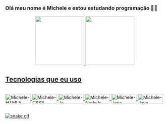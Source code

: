 ### Olá meu nome é Michele e estou estudando programação 👩‍💻
<div align="center">
  <a href="https://github.com/MicheleWM">
  <img height="155em" src="https://github-readme-stats.vercel.app/api?username=MicheleWM&show_icons=true&theme=dracula&include_all_commits=true&count_private=true"/>
  <img height="155em" src="https://github-readme-stats.vercel.app/api/top-langs/?username=MicheleWM&layout=compact&langs_count=7&theme=dracula"/>
</div>
    
 
  ## Tecnologias que eu uso 
  <div style="display: inline_block"><br> 
  <img align="center" alt="Michele-HTML5" height="30" width="80" src="https://img.shields.io/badge/HTML-239120?style=for-the-badge&logo=html5&logoColor=white">
  <img align="center" alt="Michele-CSS3" height="30" width="80" src="	https://img.shields.io/badge/CSS-239120?&style=for-the-badge&logo=css3&logoColor=white">
  <img align="center" alt="Michele-Js" height="30" width="80" src="https://img.shields.io/badge/JavaScript-F7DF1E?style=for-the-badge&logo=javascript&logoColor=black">
    <img align="center" alt="Michele-NodeJs" height="30" width="80" src="https://img.shields.io/badge/Node.js-43853D?style=for-the-badge&logo=node.js&logoColor=white">
    <img align="center" alt="Michele-Java" height="30" width="80" src="https://img.shields.io/badge/Java-ED8B00?style=for-the-badge&logo=openjdk&logoColor=white">
  <img align="center" alt="Michele-Java" height="30" width="80" src="https://img.shields.io/badge/MySQL-005C84?style=for-the-badge&logo=mysql&logoColor=white">
    
    
</div><br>

  ![snake gif](https://github.com/MicheleWM/MicheleWM/blob/output/github-contribution-grid-snake.svg)



